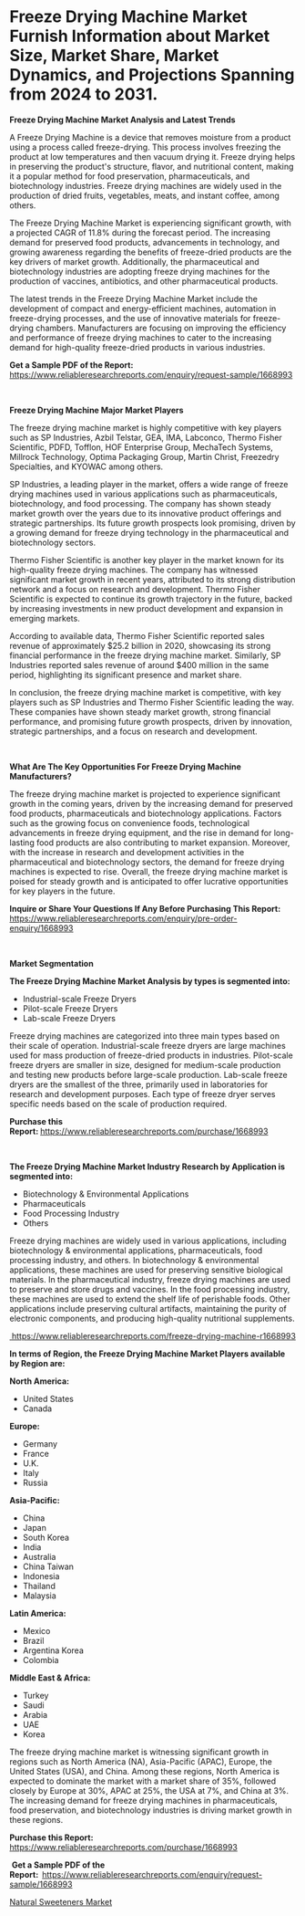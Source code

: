 <p><h1>Freeze Drying Machine Market Furnish Information about Market Size, Market Share, Market Dynamics, and Projections Spanning from 2024 to 2031.</h1></p><p><strong>Freeze Drying Machine Market Analysis and Latest Trends</strong></p>
<p><p>A Freeze Drying Machine is a device that removes moisture from a product using a process called freeze-drying. This process involves freezing the product at low temperatures and then vacuum drying it. Freeze drying helps in preserving the product's structure, flavor, and nutritional content, making it a popular method for food preservation, pharmaceuticals, and biotechnology industries. Freeze drying machines are widely used in the production of dried fruits, vegetables, meats, and instant coffee, among others.</p><p>The Freeze Drying Machine Market is experiencing significant growth, with a projected CAGR of 11.8% during the forecast period. The increasing demand for preserved food products, advancements in technology, and growing awareness regarding the benefits of freeze-dried products are the key drivers of market growth. Additionally, the pharmaceutical and biotechnology industries are adopting freeze drying machines for the production of vaccines, antibiotics, and other pharmaceutical products.</p><p>The latest trends in the Freeze Drying Machine Market include the development of compact and energy-efficient machines, automation in freeze-drying processes, and the use of innovative materials for freeze-drying chambers. Manufacturers are focusing on improving the efficiency and performance of freeze drying machines to cater to the increasing demand for high-quality freeze-dried products in various industries.</p></p>
<p><strong>Get a Sample PDF of the Report:&nbsp;</strong> <a href="https://www.reliableresearchreports.com/enquiry/request-sample/1668993">https://www.reliableresearchreports.com/enquiry/request-sample/1668993</a></p>
<p>&nbsp;</p>
<p><strong>Freeze Drying Machine Major Market Players</strong></p>
<p><p>The freeze drying machine market is highly competitive with key players such as SP Industries, Azbil Telstar, GEA, IMA, Labconco, Thermo Fisher Scientific, PDFD, Tofflon, HOF Enterprise Group, MechaTech Systems, Millrock Technology, Optima Packaging Group, Martin Christ, Freezedry Specialties, and KYOWAC among others.</p><p>SP Industries, a leading player in the market, offers a wide range of freeze drying machines used in various applications such as pharmaceuticals, biotechnology, and food processing. The company has shown steady market growth over the years due to its innovative product offerings and strategic partnerships. Its future growth prospects look promising, driven by a growing demand for freeze drying technology in the pharmaceutical and biotechnology sectors.</p><p>Thermo Fisher Scientific is another key player in the market known for its high-quality freeze drying machines. The company has witnessed significant market growth in recent years, attributed to its strong distribution network and a focus on research and development. Thermo Fisher Scientific is expected to continue its growth trajectory in the future, backed by increasing investments in new product development and expansion in emerging markets.</p><p>According to available data, Thermo Fisher Scientific reported sales revenue of approximately $25.2 billion in 2020, showcasing its strong financial performance in the freeze drying machine market. Similarly, SP Industries reported sales revenue of around $400 million in the same period, highlighting its significant presence and market share.</p><p>In conclusion, the freeze drying machine market is competitive, with key players such as SP Industries and Thermo Fisher Scientific leading the way. These companies have shown steady market growth, strong financial performance, and promising future growth prospects, driven by innovation, strategic partnerships, and a focus on research and development.</p></p>
<p>&nbsp;</p>
<p><strong>What Are The Key Opportunities For Freeze Drying Machine Manufacturers?</strong></p>
<p><p>The freeze drying machine market is projected to experience significant growth in the coming years, driven by the increasing demand for preserved food products, pharmaceuticals and biotechnology applications. Factors such as the growing focus on convenience foods, technological advancements in freeze drying equipment, and the rise in demand for long-lasting food products are also contributing to market expansion. Moreover, with the increase in research and development activities in the pharmaceutical and biotechnology sectors, the demand for freeze drying machines is expected to rise. Overall, the freeze drying machine market is poised for steady growth and is anticipated to offer lucrative opportunities for key players in the future.</p></p>
<p><strong>Inquire or Share Your Questions If Any Before Purchasing This Report:</strong> <a href="https://www.reliableresearchreports.com/enquiry/pre-order-enquiry/1668993">https://www.reliableresearchreports.com/enquiry/pre-order-enquiry/1668993</a></p>
<p>&nbsp;</p>
<p><strong>Market Segmentation</strong></p>
<p><strong>The Freeze Drying Machine Market Analysis by types is segmented into:</strong></p>
<p><ul><li>Industrial-scale Freeze Dryers</li><li>Pilot-scale Freeze Dryers</li><li>Lab-scale Freeze Dryers</li></ul></p>
<p><p>Freeze drying machines are categorized into three main types based on their scale of operation. Industrial-scale freeze dryers are large machines used for mass production of freeze-dried products in industries. Pilot-scale freeze dryers are smaller in size, designed for medium-scale production and testing new products before large-scale production. Lab-scale freeze dryers are the smallest of the three, primarily used in laboratories for research and development purposes. Each type of freeze dryer serves specific needs based on the scale of production required.</p></p>
<p><strong>Purchase this Report:&nbsp;</strong><a href="https://www.reliableresearchreports.com/purchase/1668993">https://www.reliableresearchreports.com/purchase/1668993</a></p>
<p>&nbsp;</p>
<p><strong>The Freeze Drying Machine Market Industry Research by Application is segmented into:</strong></p>
<p><ul><li>Biotechnology & Environmental Applications</li><li>Pharmaceuticals</li><li>Food Processing Industry</li><li>Others</li></ul></p>
<p><p>Freeze drying machines are widely used in various applications, including biotechnology & environmental applications, pharmaceuticals, food processing industry, and others. In biotechnology & environmental applications, these machines are used for preserving sensitive biological materials. In the pharmaceutical industry, freeze drying machines are used to preserve and store drugs and vaccines. In the food processing industry, these machines are used to extend the shelf life of perishable foods. Other applications include preserving cultural artifacts, maintaining the purity of electronic components, and producing high-quality nutritional supplements.</p></p>
<p><a href="https://www.reliableresearchreports.com/freeze-drying-machine-r1668993">&nbsp;https://www.reliableresearchreports.com/freeze-drying-machine-r1668993</a></p>
<p><strong>In terms of Region, the Freeze Drying Machine Market Players available by Region are:</strong></p>
<p>
    <p> <strong> North America: </strong>
        <ul>
            <li>United States</li>
            <li>Canada</li>
        </ul>
        </p> 
    <p> <strong> Europe: </strong>
        <ul>
            <li>Germany</li>
            <li>France</li>
            <li>U.K.</li>
            <li>Italy</li>
            <li>Russia</li>
        </ul>
        </p> 
    <p> <strong> Asia-Pacific: </strong>
        <ul>
            <li>China</li>
            <li>Japan</li>
            <li>South Korea</li>
            <li>India</li>
            <li>Australia</li>
            <li>China Taiwan</li>
            <li>Indonesia</li>
            <li>Thailand</li>
            <li>Malaysia</li>
        </ul>
        </p> 
    <p> <strong> Latin America: </strong>
        <ul>
            <li>Mexico</li>
            <li>Brazil</li>
            <li>Argentina Korea</li>
            <li>Colombia</li>
        </ul>
        </p> 
    <p> <strong> Middle East & Africa: </strong>
        <ul>
            <li>Turkey</li>
            <li>Saudi</li>
            <li>Arabia</li>
            <li>UAE</li>
            <li>Korea</li>
        </ul>
    </p>
    </p>
<p><p>The freeze drying machine market is witnessing significant growth in regions such as North America (NA), Asia-Pacific (APAC), Europe, the United States (USA), and China. Among these regions, North America is expected to dominate the market with a market share of 35%, followed closely by Europe at 30%, APAC at 25%, the USA at 7%, and China at 3%. The increasing demand for freeze drying machines in pharmaceuticals, food preservation, and biotechnology industries is driving market growth in these regions.</p></p>
<p><strong>Purchase this Report: </strong><a href="https://www.reliableresearchreports.com/purchase/1668993">https://www.reliableresearchreports.com/purchase/1668993</a></p>
<p>&nbsp;<strong>Get a Sample PDF of the Report:&nbsp;&nbsp;</strong><a href="https://www.reliableresearchreports.com/enquiry/request-sample/1668993">https://www.reliableresearchreports.com/enquiry/request-sample/1668993</a></p>
<p><strong></strong></p>
<p><p><a href="https://fearless-okapi-6c8.notion.site/Natural-Sweeteners-Market-Insights-into-Market-CAGR-Market-Trends-and-Growth-Strategies-5dbfbf1d57e546f69ce463af9c2510c9">Natural Sweeteners Market</a></p></p>